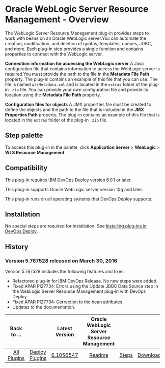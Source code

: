 
# Oracle WebLogic Server Resource Management - Overview

The WebLogic Server Resource Management plug-in provides steps to work with beans on an Oracle WebLogic server.You can automate the creation, modification, and deletion of quotas, templates, queues, JDBC, and more. Each plug-in step provides a single function and contains properties to connect with the WebLogic server.

**Connection information for accessing the WebLogic server** A Java configuration file that contains information to access the WebLogic server is required.You must provide the path to the file in the **Metadata File Path** property. The plug-in contains an example of this file that you can use. The file is named `wlsMetadata.xml` and is located in the `extras` folder of the plug-in `.zip` file. You can provide your own configuration file and provide its location using the **Metadata File Path** property.

**Configuration files for objects** A JMX properties file must be created to define the objects and the path to the file that is included in the **JMX Properties Path** property. The plug-in contains an example of this file that is located in the `extras` folder of the plug-in `.zip` file.


## Step palette

To access this plug-in in the palette, click **Application Server** > **WebLogic** > **WLS Resource Management**.

## Compatibility

This plug-in requires IBM DevOps Deploy version 6.0.1 or later.

This plug-in supports Oracle WebLogic server version 10g and later.

This plug-in runs on all operating systems that DevOps Deploy supports.

## Installation

No special steps are required for installation. See [Installing plug-ins in DevOps Deploy](https://community.ibm.com/community/user/wasdevops/blogs/laurel-dickson-bull1/2022/06/13/install-plugins "Installing plug-ins in DevOps Deploy").

## History

### Version 5.767528 released on March 30, 2016

Version 5.767528 includes the following features and fixes:

* Refactored plug-in for IBM DevOps Release. No new steps were added.
* Fixed APAR PI27734: Errors using the Update JDBC Data Source step in the WebLogic Server Resource Management plug-in with DevOps Deploy.
* Fixed APAR PI27734: Correction to the bean attributes.
* Updates to the documentation.

|Back to ...||Latest Version|Oracle WebLogic Server Resource Management |||
| :---: | :---: | :---: | :---: | :---: | :---: |
|[All Plugins](../../index.md)|[Deploy Plugins](../README.md)|[6.1056547](https://raw.githubusercontent.com/UrbanCode/IBM-UCD-PLUGINS/main/files/plugin-air-WLS-Resource-Management/plugin-air-WLS-Resource-Management-6.1056547.zip)|[Readme](README.md)|[Steps](steps.md)|[Downloads](downloads.md)|
